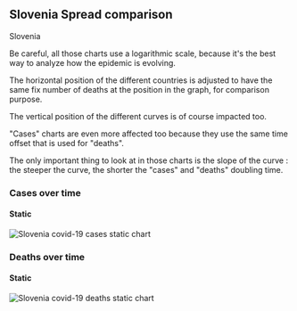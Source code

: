 ## Slovenia Spread comparison 

Slovenia



Be careful, all those charts use a logarithmic scale, because it's the best way to analyze how the epidemic is evolving.
 
The horizontal position of the different countries is adjusted to have the same fix number of deaths at the position in the graph, for comparison purpose.

The vertical position of the different curves is of course impacted too.

"Cases" charts are even more affected too because they use the same time offset that is used for "deaths".

The only important thing to look at in those charts is the slope of the curve : the steeper the curve, the shorter the "cases" and "deaths" doubling time.



 
### Cases over time
 
#### Static
![Slovenia covid-19 cases static chart](https://raw.githubusercontent.com/madlag/coronavirus_study/master/notebooks/graphs/2020-03-20/countries/Slovenia/2020-03-20_Slovenia_deaths.png "Slovenia covid-19 cases static chart")   

 
### Deaths over time
 
#### Static
![Slovenia covid-19 deaths static chart](https://raw.githubusercontent.com/madlag/coronavirus_study/master/notebooks/graphs/2020-03-20/countries/Slovenia/2020-03-20_Slovenia_deaths.png "Slovenia covid-19 deaths static chart")   

